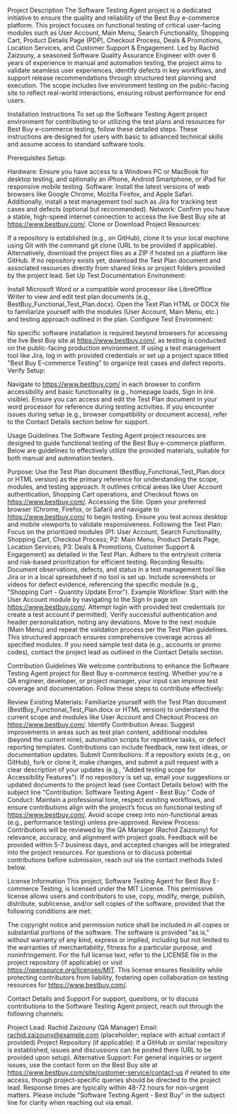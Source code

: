 Project Description
The Software Testing Agent project is a dedicated initiative to ensure the quality and reliability of the Best Buy e-commerce platform. This project focuses on functional testing of critical user-facing modules such as User Account, Main Menu, Search Functionality, Shopping Cart, Product Details Page (PDP), Checkout Process, Deals & Promotions, Location Services, and Customer Support & Engagement. Led by Rachid Zaizouny, a seasoned Software Quality Assurance Engineer with over 6 years of experience in manual and automation testing, the project aims to validate seamless user experiences, identify defects in key workflows, and support release recommendations through structured test planning and execution. The scope includes live environment testing on the public-facing site to reflect real-world interactions, ensuring robust performance for end users.

Installation Instructions
To set up the Software Testing Agent project environment for contributing to or utilizing the test plans and resources for Best Buy e-commerce testing, follow these detailed steps. These instructions are designed for users with basic to advanced technical skills and assume access to standard software tools.

Prerequisites Setup:

Hardware: Ensure you have access to a Windows PC or MacBook for desktop testing, and optionally an iPhone, Android Smartphone, or iPad for responsive mobile testing.
Software: Install the latest versions of web browsers like Google Chrome, Mozilla Firefox, and Apple Safari. Additionally, install a test management tool such as Jira for tracking test cases and defects (optional but recommended).
Network: Confirm you have a stable, high-speed internet connection to access the live Best Buy site at https://www.bestbuy.com/.
Clone or Download Project Resources:

If a repository is established (e.g., on GitHub), clone it to your local machine using Git with the command git clone <repository-url> (URL to be provided if applicable). Alternatively, download the project files as a ZIP if hosted on a platform like GitHub.
If no repository exists yet, download the Test Plan document and associated resources directly from shared links or project folders provided by the project lead.
Set Up Test Documentation Environment:

Install Microsoft Word or a compatible word processor like LibreOffice Writer to view and edit test plan documents (e.g., BestBuy_Functional_Test_Plan.docx).
Open the Test Plan HTML or DOCX file to familiarize yourself with the modules (User Account, Main Menu, etc.) and testing approach outlined in the plan.
Configure Test Environment:

No specific software installation is required beyond browsers for accessing the live Best Buy site at https://www.bestbuy.com/, as testing is conducted on the public-facing production environment.
If using a test management tool like Jira, log in with provided credentials or set up a project space titled "Best Buy E-commerce Testing" to organize test cases and defect reports.
Verify Setup:

Navigate to https://www.bestbuy.com/ in each browser to confirm accessibility and basic functionality (e.g., homepage loads, Sign In link visible).
Ensure you can access and edit the Test Plan document in your word processor for reference during testing activities.
If you encounter issues during setup (e.g., browser compatibility or document access), refer to the Contact Details section below for support.

Usage Guidelines
The Software Testing Agent project resources are designed to guide functional testing of the Best Buy e-commerce platform. Below are guidelines to effectively utilize the provided materials, suitable for both manual and automation testers.

Purpose: Use the Test Plan document (BestBuy_Functional_Test_Plan.docx or HTML version) as the primary reference for understanding the scope, modules, and testing approach. It outlines critical areas like User Account authentication, Shopping Cart operations, and Checkout flows on https://www.bestbuy.com/.
Accessing the Site: Open your preferred browser (Chrome, Firefox, or Safari) and navigate to https://www.bestbuy.com/ to begin testing. Ensure you test across desktop and mobile viewports to validate responsiveness.
Following the Test Plan: Focus on the prioritized modules (P1: User Account, Search Functionality, Shopping Cart, Checkout Process; P2: Main Menu, Product Details Page, Location Services; P3: Deals & Promotions, Customer Support & Engagement) as detailed in the Test Plan. Adhere to the entry/exit criteria and risk-based prioritization for efficient testing.
Recording Results: Document observations, defects, and status in a test management tool like Jira or in a local spreadsheet if no tool is set up. Include screenshots or videos for defect evidence, referencing the specific module (e.g., "Shopping Cart - Quantity Update Error").
Example Workflow:
Start with the User Account module by navigating to the Sign In page on https://www.bestbuy.com/.
Attempt login with provided test credentials (or create a test account if permitted).
Verify successful authentication and header personalization, noting any deviations.
Move to the next module (Main Menu) and repeat the validation process per the Test Plan guidelines.
This structured approach ensures comprehensive coverage across all specified modules.
If you need sample test data (e.g., accounts or promo codes), contact the project lead as outlined in the Contact Details section.

Contribution Guidelines
We welcome contributions to enhance the Software Testing Agent project for Best Buy e-commerce testing. Whether you're a QA engineer, developer, or project manager, your input can improve test coverage and documentation. Follow these steps to contribute effectively:

Review Existing Materials: Familiarize yourself with the Test Plan document (BestBuy_Functional_Test_Plan.docx or HTML version) to understand the current scope and modules like User Account and Checkout Process on https://www.bestbuy.com/.
Identify Contribution Areas: Suggest improvements in areas such as test plan content, additional modules (beyond the current nine), automation scripts for repetitive tasks, or defect reporting templates. Contributions can include feedback, new test ideas, or documentation updates.
Submit Contributions:
If a repository exists (e.g., on GitHub), fork or clone it, make changes, and submit a pull request with a clear description of your updates (e.g., "Added testing scope for Accessibility Features").
If no repository is set up, email your suggestions or updated documents to the project lead (see Contact Details below) with the subject line "Contribution: Software Testing Agent - Best Buy."
Code of Conduct: Maintain a professional tone, respect existing workflows, and ensure contributions align with the project’s focus on functional testing of https://www.bestbuy.com/. Avoid scope creep into non-functional areas (e.g., performance testing) unless pre-approved.
Review Process: Contributions will be reviewed by the QA Manager (Rachid Zaizouny) for relevance, accuracy, and alignment with project goals. Feedback will be provided within 5-7 business days, and accepted changes will be integrated into the project resources.
For questions or to discuss potential contributions before submission, reach out via the contact methods listed below.

License Information
This project, Software Testing Agent for Best Buy E-commerce Testing, is licensed under the MIT License. This permissive license allows users and contributors to use, copy, modify, merge, publish, distribute, sublicense, and/or sell copies of the software, provided that the following conditions are met:

The copyright notice and permission notice shall be included in all copies or substantial portions of the software.
The software is provided "as is," without warranty of any kind, express or implied, including but not limited to the warranties of merchantability, fitness for a particular purpose, and noninfringement.
For the full license text, refer to the LICENSE file in the project repository (if applicable) or visit https://opensource.org/licenses/MIT. This license ensures flexibility while protecting contributors from liability, fostering open collaboration on testing resources for https://www.bestbuy.com/.

Contact Details and Support
For support, questions, or to discuss contributions to the Software Testing Agent project, reach out through the following channels:

Project Lead: Rachid Zaizouny (QA Manager)
Email: rachid.zaizouny@example.com (placeholder; replace with actual contact if provided)
Project Repository (if applicable): If a GitHub or similar repository is established, issues and discussions can be posted there (URL to be provided upon setup).
Alternative Support: For general inquiries or urgent issues, use the contact form on the Best Buy site at https://www.bestbuy.com/site/customer-service/contact-us if related to site access, though project-specific queries should be directed to the project lead.
Response times are typically within 48-72 hours for non-urgent matters. Please include "Software Testing Agent - Best Buy" in the subject line for clarity when reaching out via email.
